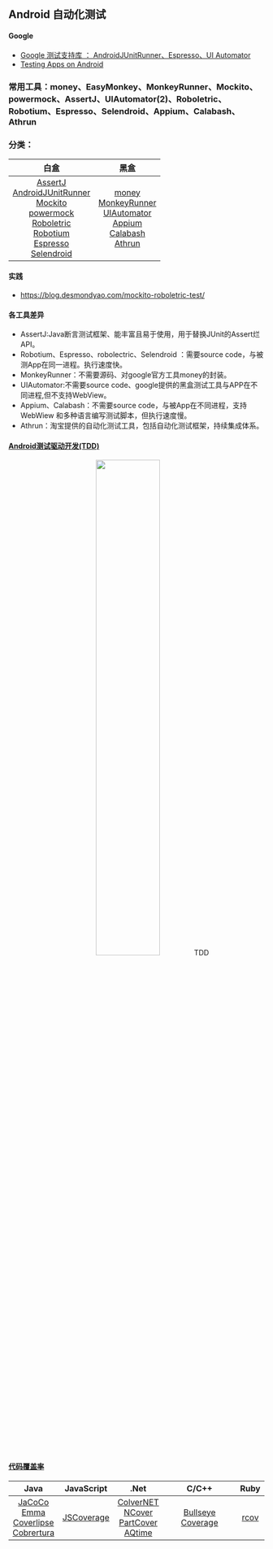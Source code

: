 ## Android 自动化测试
#### Google
- [Google 测试支持库 ： AndroidJUnitRunner、Espresso、UI Automator](https://developer.android.google.cn/topic/libraries/testing-support-library/index.html#features)
- [Testing Apps on Android](https://developer.android.google.cn/training/testing/index.html)

### 常用工具：money、EasyMonkey、MonkeyRunner、Mockito、powermock、AssertJ、UIAutomator(2)、Roboletric、Robotium、Espresso、Selendroid、Appium、Calabash、Athrun

### 分类：

| 白盒        | 黑盒   |
| :--------:   | :-----:  |
|[AssertJ](http://joel-costigliola.github.io/assertj/assertj-core.html)<br/>[AndroidJUnitRunner](https://developer.android.google.cn/topic/libraries/testing-support-library/index.html#AndroidJUnitRunner)<br/>[Mockito](http://mockito.org/)<br/>  [powermock](https://github.com/powermock/powermock<br/>)<br/>[Roboletric](http://robolectric.org/)<br/> [Robotium](https://github.com/RobotiumTech/robotium)<br/>[Espresso](https://developer.android.google.cn/topic/libraries/testing-support-library/index.html#Espresso)<br/>[Selendroid](http://selendroid.io/) | [money](https://developer.android.google.cn/studio/test/monkey.html)<br/>[MonkeyRunner](https://developer.android.google.cn/studio/test/monkeyrunner/index.html)<br/>[UIAutomator](https://developer.android.google.cn/topic/libraries/testing-support-library/index.html#UIAutomator)<br/>[Appium](http://appium.io/)<br/>[Calabash](http://calaba.sh/)<br/>[Athrun](http://code.taobao.org/p/athrun/wiki/index/)|

#### 实践
 - https://blog.desmondyao.com/mockito-roboletric-test/

#### 各工具差异
- AssertJ:Java断言测试框架、能丰富且易于使用，用于替换JUnit的Assert烂API。
- Robotium、Espresso、robolectric、Selendroid ：需要source code，与被测App在同一进程。执行速度快。
- MonkeyRunner：不需要源码、对google官方工具money的封装。
- UIAutomator:不需要source code、google提供的黑盒测试工具与APP在不同进程,但不支持WebView。
- Appium、Calabash：不需要source code，与被App在不同进程，支持WebWiew 和多种语言编写测试脚本，但执行速度慢。
- Athrun：淘宝提供的自动化测试工具，包括自动化测试框架，持续集成体系。

#### [Android测试驱动开发(TDD)](https://blog.desmondyao.com/android-test/)
<center>
<img src="https://blog.desmondyao.com/image/test/tdd-magento.gif" width="50%" height="50%" />
TDD
</center>

#### [代码覆盖率](https://baike.baidu.com/item/%E4%BB%A3%E7%A0%81%E8%A6%86%E7%9B%96%E6%B5%8B%E8%AF%95/8642107?fr=aladdin)
| Java        | JavaScript  |.Net|C/C++|Ruby|
| :--------:   | :-----:  |:-----:  |:-----:  |:-----:  |
| [JaCoCo](http://www.jacoco.org/jacoco/)<br/>[Emma](http://emma.sourceforge.net/)<br/>[Coverlipse](https://sourceforge.net/projects/coverlipse/)<br/>[Cobrertura](http://cobertura.github.io/cobertura/)|[JSCoverage](http://siliconforks.com/jscoverage/)| [ColverNET](http://www.cenqua.com/clover.net/)<br/>[NCover](http://ncover.org/)<br/>[PartCover](https://github.com/sawilde/partcover.net4)<br/>[AQtime](https://support.smartbear.com/viewarticle/42954/)|[Bullseye Coverage](http://www.bullseye.com/)|[rcov](https://github.com/relevance/rcov)|
